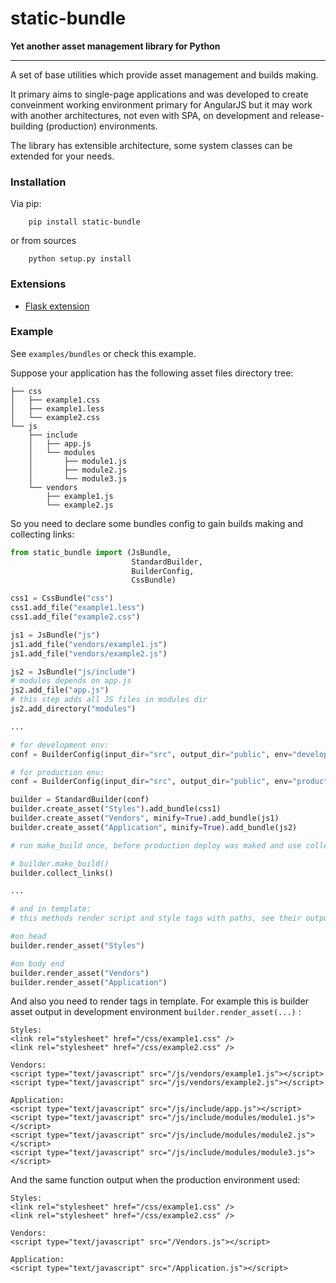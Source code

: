 # static-bundle #
**Yet another asset management library for Python**

---
A set of base utilities which provide asset management and builds making.

It primary aims to single-page applications and was developed to create conveinment working environment primary for AngularJS but it may work with another architectures, not even with SPA, on development and release-building (production) environments. 

The library has extensible architecture, some system classes can be extended for your needs. 

### Installation ###

Via pip:
```
    pip install static-bundle
```
or from sources
```
    python setup.py install
```

### Extensions ###

 - [Flask extension](https://github.com/Rikanishu/flask-static-bundle)

### Example ###

See ```examples/bundles``` or check this example.

Suppose your application has the following asset files directory tree:

```
├── css
│   ├── example1.css
│   ├── example1.less
│   └── example2.css
└── js
    ├── include
    │   ├── app.js
    │   └── modules
    │       ├── module1.js
    │       ├── module2.js
    │       └── module3.js
    └── vendors
        ├── example1.js
        └── example2.js
```

So you need to declare some bundles config to gain builds making and collecting links:

```python
from static_bundle import (JsBundle,
                           StandardBuilder,
                           BuilderConfig,
                           CssBundle)

css1 = CssBundle("css")
css1.add_file("example1.less")
css1.add_file("example2.css")

js1 = JsBundle("js")
js1.add_file("vendors/example1.js")
js1.add_file("vendors/example2.js")

js2 = JsBundle("js/include")
# modules depends on app.js
js2.add_file("app.js")
# this step adds all JS files in modules dir
js2.add_directory("modules")

...

# for development env:
conf = BuilderConfig(input_dir="src", output_dir="public", env="development")

# for production env:
conf = BuilderConfig(input_dir="src", output_dir="public", env="production")

builder = StandardBuilder(conf)
builder.create_asset("Styles").add_bundle(css1)
builder.create_asset("Vendors", minify=True).add_bundle(js1)
builder.create_asset("Application", minify=True).add_bundle(js2)

# run make_build once, before production deploy was maked and use collect_links on runtime

# builder.make_build()
builder.collect_links()

...

# and in template:
# this methods render script and style tags with paths, see their outputs

#on head
builder.render_asset("Styles")

#on body end
builder.render_asset("Vendors")
builder.render_asset("Application")

```

And also you need to render tags in template.
For example this is builder asset output in development environment
`builder.render_asset(...)` :

```
Styles:
<link rel="stylesheet" href="/css/example1.css" />
<link rel="stylesheet" href="/css/example2.css" />

Vendors:
<script type="text/javascript" src="/js/vendors/example1.js"></script>
<script type="text/javascript" src="/js/vendors/example2.js"></script>

Application:
<script type="text/javascript" src="/js/include/app.js"></script>
<script type="text/javascript" src="/js/include/modules/module1.js"></script>
<script type="text/javascript" src="/js/include/modules/module2.js"></script>
<script type="text/javascript" src="/js/include/modules/module3.js"></script>

```

And the same function output when the production environment used:

```
Styles:
<link rel="stylesheet" href="/css/example1.css" />
<link rel="stylesheet" href="/css/example2.css" />

Vendors:
<script type="text/javascript" src="/Vendors.js"></script>

Application:
<script type="text/javascript" src="/Application.js"></script>

```
